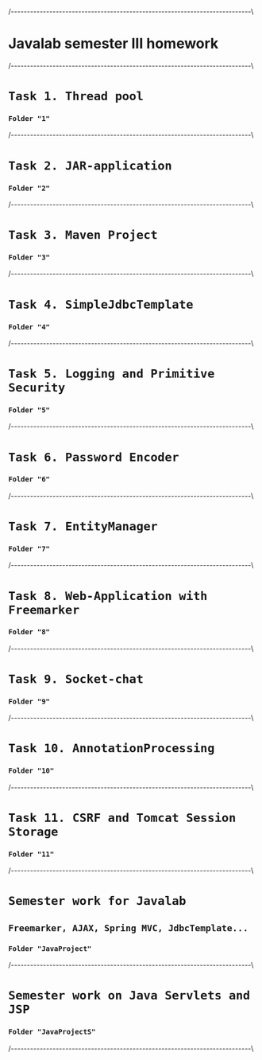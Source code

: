 /*---------------------------------------------------------------------------*\

# Javalab semester III homework

/*---------------------------------------------------------------------------*\

# `Task 1. Thread pool`
### `Folder "1"`

/*---------------------------------------------------------------------------*\

# `Task 2. JAR-application`
### `Folder "2"`

/*---------------------------------------------------------------------------*\

# `Task 3. Maven Project`
### `Folder "3"`

/*---------------------------------------------------------------------------*\

# `Task 4. SimpleJdbcTemplate`
### `Folder "4"`

/*---------------------------------------------------------------------------*\

# `Task 5. Logging and Primitive Security`
### `Folder "5"`

/*---------------------------------------------------------------------------*\

# `Task 6. Password Encoder`
### `Folder "6"`

/*---------------------------------------------------------------------------*\

# `Task 7. EntityManager`
### `Folder "7"`

/*---------------------------------------------------------------------------*\

# `Task 8. Web-Application with Freemarker`
### `Folder "8"`

/*---------------------------------------------------------------------------*\

# `Task 9. Socket-chat`
### `Folder "9"`

/*---------------------------------------------------------------------------*\

# `Task 10. AnnotationProcessing`
### `Folder "10"`

/*---------------------------------------------------------------------------*\

# `Task 11. CSRF and Tomcat Session Storage`
### `Folder "11"`

/*---------------------------------------------------------------------------*\

# `Semester work for Javalab`
## `Freemarker, AJAX, Spring MVC, JdbcTemplate...`
### `Folder "JavaProject"`

/*---------------------------------------------------------------------------*\

# `Semester work on Java Servlets and JSP`
### `Folder "JavaProjectS"`

/*---------------------------------------------------------------------------*\
